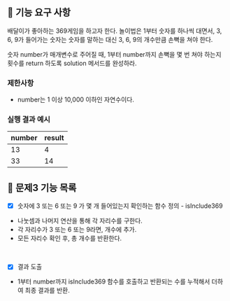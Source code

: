 ## 🚀 기능 요구 사항

배달이가 좋아하는 369게임을 하고자 한다. 놀이법은 1부터 숫자를 하나씩 대면서, 3, 6, 9가 들어가는 숫자는 숫자를 말하는 대신 3, 6, 9의 개수만큼 손뼉을 쳐야 한다.

숫자 number가 매개변수로 주어질 때, 1부터 number까지 손뼉을 몇 번 쳐야 하는지 횟수를 return 하도록 solution 메서드를 완성하라.

### 제한사항

- number는 1 이상 10,000 이하인 자연수이다.

### 실행 결과 예시

| number | result |
| ------ | ------ |
| 13     | 4      |
| 33     | 14     |

## 📄 문제3 기능 목록

- [x] 숫자에 3 또는 6 또는 9 가 몇 개 들어있는지 확인하는 함수 정의 - isInclude369

* 나눗셈과 나머지 연산을 통해 각 자리수를 구한다.
* 각 자리수가 3 또는 6 또는 9라면, 개수에 추가.
* 모든 자리수 확인 후, 총 개수를 반환한다.

<br>

- [x] 결과 도출

* 1부터 number까지 isInclude369 함수를 호출하고 반환되는 수를 누적해서 더하여 최종 결과를 반환.
